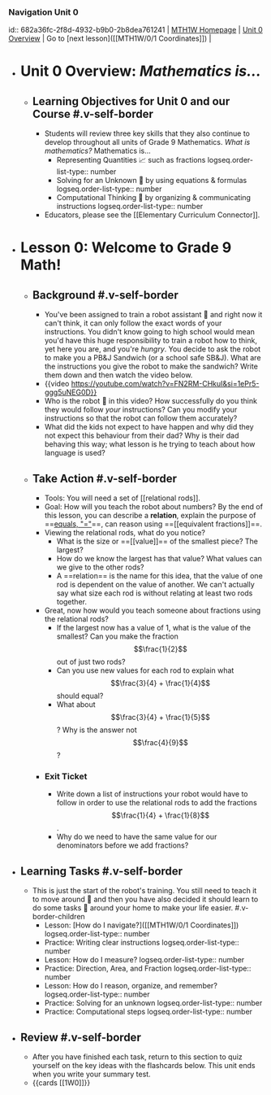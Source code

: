 ### Navigation Unit 0
id:: 682a36fc-2f8d-4932-b9b0-2b8dea761241
| [MTH1W Homepage]([[MTH1W]]) | [Unit 0 Overview]([[MTH1W/0]]) | Go to [next lesson]([[MTH1W/0/1 Coordinates]]) |
- # Unit 0 Overview:  *Mathematics is...*
	- ## Learning Objectives for Unit 0 and our Course #.v-self-border
		- Students will review three key skills that they also continue to develop throughout all units of Grade 9 Mathematics. *What is mathematics?* Mathematics is...
			- Representing Quantities 📈 such as fractions
			  logseq.order-list-type:: number
			- Solving for an Unknown 🟰 by using equations & formulas
			  logseq.order-list-type:: number
			- Computational Thinking 🧮 by organizing & communicating instructions
			  logseq.order-list-type:: number
		- Educators, please see the [[Elementary Curriculum Connector]].
- # Lesson 0:  Welcome to Grade 9 Math!
	- ## Background #.v-self-border
		- You've been assigned to train a robot assistant 🤖 and right now it can't think, it can only follow the exact words of your instructions. You didn't know going to high school would mean you'd have this huge responsibility to train a robot how to think, yet here you are, and you're *hungry*. You decide to ask the robot to make you a PB&J Sandwich (or a school safe SB&J). What are the instructions you give the robot to make the sandwich? Write them down and then watch the video below.
		- {{video https://youtube.com/watch?v=FN2RM-CHkuI&si=1ePr5-ggg5uNEG0D}}
		- Who is the robot 🤖 in this video? How successfully do you think they would follow *your* instructions? Can you modify your instructions so that the robot can follow them accurately?
		- What did the kids not expect to have happen and why did they not expect this behaviour from their dad? Why is their dad behaving this way; what lesson is he trying to teach about how language is used?
	- ## Take Action #.v-self-border
		- Tools:  You will need a set of [[relational rods]].
		- Goal:  How will you teach the robot about numbers? By the end of this lesson, you can describe a **relation**, explain the purpose of ==[equals, "="]([[equal]])==, can reason using ==[[equivalent fractions]]==.
		- Viewing the relational rods, what do you notice?
			- What is the size or ==[[value]]== of the smallest piece? The largest?
			- How do we know the largest has that value? What values can we give to the other rods?
			- A ==relation== is the name for this idea, that the value of one rod is dependent on the value of another. We can't actually say what size each rod is without relating at least two rods together.
		- Great, now how would you teach someone about fractions using the relational rods?
			- If the largest now has a value of 1, what is the value of the smallest? Can you make the fraction $$\frac{1}{2}$$ out of just two rods?
			- Can you use new values for each rod to explain what $$\frac{3}{4} + \frac{1}{4}$$ should equal?
			- What about $$\frac{3}{4} + \frac{1}{5}$$? Why is the answer not $$\frac{4}{9}$$?
		- ### Exit Ticket
			- Write down a list of instructions your robot would have to follow in order to use the relational rods to add the fractions $$\frac{1}{4} + \frac{1}{8}$$.
			- Why do we need to have the same value for our denominators before we add fractions?
- ## Learning Tasks #.v-self-border
	- This is just the start of the robot's training. You still need to teach it to move around 🦿 and then you have also decided it should learn to do some tasks 🦾 around your home to make your life easier. #.v-border-children
		- Lesson:  [How do I navigate?]([[MTH1W/0/1 Coordinates]])
		  logseq.order-list-type:: number
		- Practice:  Writing clear instructions
		  logseq.order-list-type:: number
		- Lesson:  How do I measure?
		  logseq.order-list-type:: number
		- Practice:  Direction, Area, and Fraction
		  logseq.order-list-type:: number
		- Lesson:  How do I reason, organize, and remember?
		  logseq.order-list-type:: number
		- Practice:  Solving for an unknown
		  logseq.order-list-type:: number
		- Practice:  Computational steps
		  logseq.order-list-type:: number
- ## Review #.v-self-border
	- After you have finished each task, return to this section to quiz yourself on the key ideas with the flashcards below. This unit ends when you write your summary test.
	- {{cards [[1W0]]}}